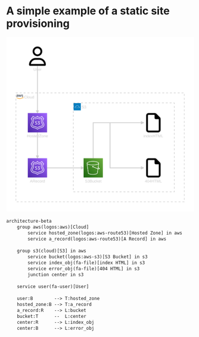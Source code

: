 # A simple example of a static site provisioning

![static-site-diagram.svg](static-site-diagrm.svg)

```mermaid
architecture-beta
    group aws(logos:aws)[Cloud]
        service hosted_zone(logos:aws-route53)[Hosted Zone] in aws
        service a_record(logos:aws-route53)[A Record] in aws

    group s3(cloud)[S3] in aws
        service bucket(logos:aws-s3)[S3 Bucket] in s3
        service index_obj(fa-file)[index HTML] in s3
        service error_obj(fa-file)[404 HTML] in s3
        junction center in s3

    service user(fa-user)[User]

    user:B        --> T:hosted_zone
    hosted_zone:B --> T:a_record
    a_record:R    --> L:bucket
    bucket:T      --  L:center 
    center:R      --> L:index_obj
    center:B      --> L:error_obj
```
